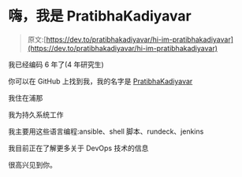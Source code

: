 # 嗨，我是 PratibhaKadiyavar

> 原文:[https://dev.to/pratibhakadiyavar/hi-im-pratibhakadiyavar](https://dev.to/pratibhakadiyavar/hi-im-pratibhakadiyavar)

我已经编码 6 年了(4 年研究生)

你可以在 GitHub 上找到我，我的名字是 [PratibhaKadiyavar](https://github.com/PratibhaKadiyavar)

我住在浦那

我为持久系统工作

我主要用这些语言编程:ansible、shell 脚本、rundeck、jenkins

我目前正在了解更多关于 DevOps 技术的信息

很高兴见到你。
